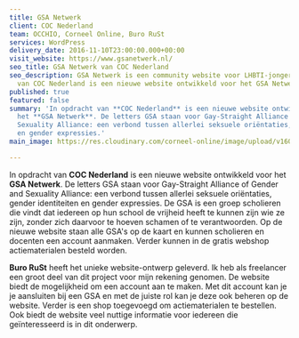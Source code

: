 ```yaml
---
title: GSA Netwerk
client: COC Nederland
team: OCCHIO, Corneel Online, Buro RuSt
services: WordPress
delivery_date: 2016-11-10T23:00:00.000+00:00
visit_website: https://www.gsanetwerk.nl/
seo_title: GSA Netwerk van COC Nederland
seo_description: GSA Netwerk is een community website voor LHBTI-jongeren. In opdracht
  van COC Nederland is een nieuwe website ontwikkeld voor het GSA Netwerk.
published: true
featured: false
summary: 'In opdracht van **COC Nederland** is een nieuwe website ontwikkeld voor
  het **GSA Netwerk**. De letters GSA staan voor Gay-Straight Alliance of Gender and
  Sexuality Alliance: een verbond tussen allerlei seksuele oriëntaties, gender identiteiten
  en gender expressies.'
main_image: https://res.cloudinary.com/corneel-online/image/upload/v1603357185/corneelonline/gsanetwerk_jjjppr.jpg

---
```

In opdracht van **COC Nederland** is een nieuwe website ontwikkeld voor het **GSA Netwerk**. De letters GSA staan voor Gay-Straight Alliance of Gender and Sexuality Alliance: een verbond tussen allerlei seksuele oriëntaties, gender identiteiten en gender expressies. De GSA is een groep scholieren die vindt dat iedereen op hun school de vrijheid heeft te kunnen zijn wie ze zijn, zonder zich daarvoor te hoeven schamen of te verantwoorden. Op de nieuwe website staan alle GSA's op de kaart en kunnen scholieren en docenten een account aanmaken. Verder kunnen in de gratis webshop actiematerialen besteld worden. 

**Buro RuSt** heeft het unieke website-ontwerp geleverd. Ik heb als freelancer een groot deel van dit project voor mijn rekening genomen. De website biedt de mogelijkheid om een account aan te maken. Met dit account kan je je aansluiten bij een GSA en met de juiste rol kan je deze ook beheren op de website. Verder is een shop toegevoegd om actiematerialen te bestellen. Ook biedt de website veel nuttige informatie voor iedereen die geïnteresseerd is in dit onderwerp.